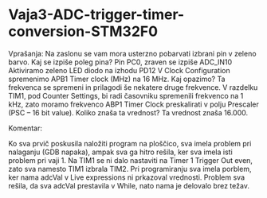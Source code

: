 # Vaja3-ADC-trigger-timer-conversion-STM32F0

Vprašanja:
Na zaslonu se vam mora usterzno pobarvati izbrani pin v zeleno barvo. Kaj se izpiše poleg pina? Pin PC0, zraven se izpiše ADC_IN10
Aktiviramo zeleno LED diodo na izhodu PD12
V Clock Configuration spremenimo APB1 Timer clock (MHz) na 16 MHz. Kaj opazimo? Ta frekvenca se spremeni in prilagodi še nekatere 
druge frekvence.
V razdelku TIM1, pod Counter Settings, bi radi časovniku spremenili frekvenco na 1 kHz, zato moramo frekvenco ABP1 Timer Clock preskalirati v polju Prescaler (PSC – 16 bit value). Koliko znaša ta vrednost? Ta vrednost znaša 16.000.

Komentar:

Ko sva prvič poskusila naložiti program na ploščico, sva imela problem pri nalaganju (GDB napaka), ampak sva ga hitro rešila, ker
sva imela isti problem pri vaji 1. Na TIM1 se ni dalo nastaviti na Timer 1 Trigger Out even, zato sva namesto TIM1 izbrala TIM2. 
Pri programiranju sva imela porblem, ker nama adcVal v Live expressions ni prkazoval vrednosti. Problem sva rešila, da sva adcVal 
prestavila v While, nato nama je delovalo brez težav. 

